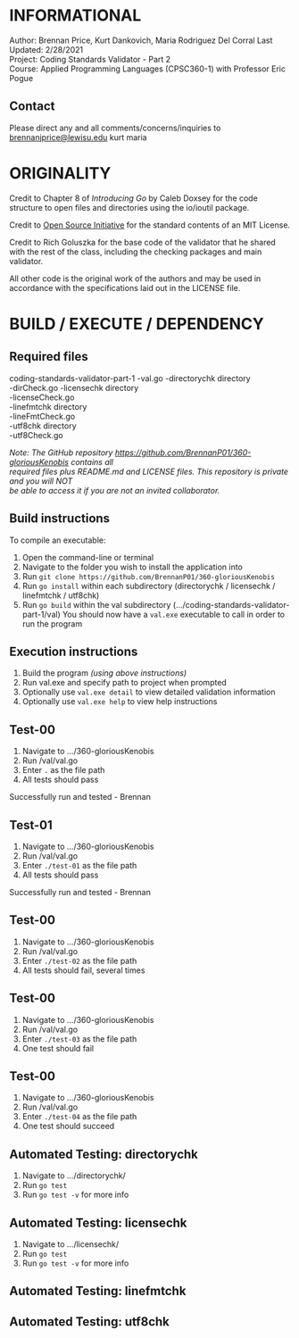 INFORMATIONAL
=============
Author: Brennan Price, Kurt Dankovich, Maria Rodriguez Del Corral
Last Updated: 2/28/2021  
Project: Coding Standards Validator - Part 2  
Course: Applied Programming Languages (CPSC360-1) with Professor Eric Pogue  

Contact
-------
Please direct any and all comments/concerns/inquiries to 
brennanjprice@lewisu.edu
kurt
maria

ORIGINALITY
===========
Credit to Chapter 8 of _Introducing Go_ by Caleb Doxsey for the code structure to open files 
	and directories using the io/ioutil package.

Credit to [Open Source Initiative](opensource.org/licenses/MIT) for the standard contents of an 
	MIT License.

Credit to Rich Goluszka for the base code of the validator that he shared with the rest of the class, 
including the checking packages and main validator.

All other code is the original work of the authors and may be used in accordance with the 
	specifications laid out in the LICENSE file.

BUILD / EXECUTE / DEPENDENCY
============================
Required files
--------------
coding-standards-validator-part-1
	-val.go
	-directorychk directory  
		-dirCheck.go
	-licensechk directory  
		-licenseCheck.go  
	-linefmtchk directory  
		-lineFmtCheck.go  
	-utf8chk directory  
		-utf8Check.go  

_Note: The GitHub repository https://github.com/BrennanP01/360-gloriousKenobis contains all_  
_required files plus README.md and LICENSE files. This repository is private and you will *NOT*_  
_be able to access it if you are not an invited collaborator._

Build instructions
------------------
To compile an executable:
1. Open the command-line or terminal
2. Navigate to the folder you wish to install the application into
3. Run `git clone https://github.com/BrennanP01/360-gloriousKenobis`
3. Run `go install` within each subdirectory (directorychk / licensechk / linefmtchk / utf8chk)
4. Run `go build` within the val subdirectory (.../coding-standards-validator-part-1/val)
You should now have a `val.exe` executable to call in order to run the program

Execution instructions
----------------------
1. Build the program _(using above instructions)_
2. Run val.exe and specify path to project when prompted
3. Optionally use `val.exe detail` to view detailed validation information
4. Optionally use `val.exe help` to view help instructions

Test-00
-------
1. Navigate to .../360-gloriousKenobis
2. Run /val/val.go
3. Enter `.` as the file path
4. All tests should pass

Successfully run and tested - Brennan

Test-01
-------
1. Navigate to .../360-gloriousKenobis
2. Run /val/val.go
3. Enter `./test-01` as the file path
4. All tests should pass

Successfully run and tested - Brennan

Test-00
-------
1. Navigate to .../360-gloriousKenobis
2. Run /val/val.go
3. Enter `./test-02` as the file path
4. All tests should fail, several times

Test-00
-------
1. Navigate to .../360-gloriousKenobis
2. Run /val/val.go
3. Enter `./test-03` as the file path
4. One test should fail

Test-00
-------
1. Navigate to .../360-gloriousKenobis
2. Run /val/val.go
3. Enter `./test-04` as the file path
4. One test should succeed

Automated Testing: directorychk
-------------------------------
1. Navigate to .../directorychk/
2. Run `go test`
3. Run `go test -v` for more info

Automated Testing: licensechk
-----------------------------
1. Navigate to .../licensechk/
2. Run `go test`
3. Run `go test -v` for more info

Automated Testing: linefmtchk
-----------------------------

Automated Testing: utf8chk
--------------------------